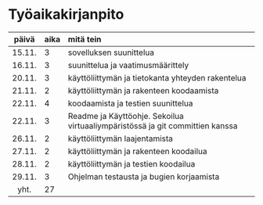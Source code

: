 # Työaikakirjanpito

| päivä  | aika | mitä tein  |
| :----: |:-----| :-----|
| 15.11. | 3    | sovelluksen suunittelua |
| 16.11. | 3    | suunittelua ja vaatimusmäärittely|
| 20.11. | 3    | käyttöliittymän ja tietokanta yhteyden rakentelua|
| 21.11. | 2    | käyttöliittymän ja rakenteen koodaamista|
| 22.11. | 4    | koodaamista ja testien suunittelua|
| 22.11. | 3    | Readme ja Käyttöohje. Sekoilua virtuaaliympäristössä ja git committien kanssa|
| 26.11. | 2    | käyttöliittymän laajentamista|
| 27.11. | 2    | käyttöliittymän ja rakenteen koodailua|
| 28.11. | 2    | käyttöliittymän ja testien koodailua|
| 29.11. | 3    | Ohjelman testausta ja bugien korjaamista|
| yht. | 27    | |


